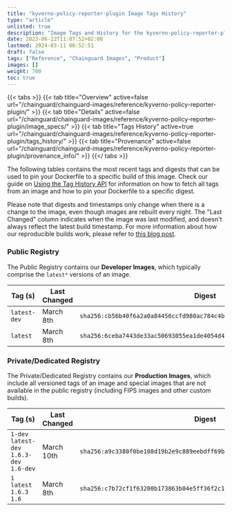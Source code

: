 ```yaml
---
title: "kyverno-policy-reporter-plugin Image Tags History"
type: "article"
unlisted: true
description: "Image Tags and History for the kyverno-policy-reporter-plugin Chainguard Image"
date: 2023-06-22T11:07:52+02:00
lastmod: 2024-03-11 00:52:51
draft: false
tags: ["Reference", "Chainguard Images", "Product"]
images: []
weight: 700
toc: true
---
```


{{< tabs >}}
{{< tab title="Overview" active=false url="/chainguard/chainguard-images/reference/kyverno-policy-reporter-plugin/" >}}
{{< tab title="Details" active=false url="/chainguard/chainguard-images/reference/kyverno-policy-reporter-plugin/image_specs/" >}}
{{< tab title="Tags History" active=true url="/chainguard/chainguard-images/reference/kyverno-policy-reporter-plugin/tags_history/" >}}
{{< tab title="Provenance" active=false url="/chainguard/chainguard-images/reference/kyverno-policy-reporter-plugin/provenance_info/" >}}
{{</ tabs >}}

The following tables contains the most recent tags and digests that can be used to pin your Dockerfile to a specific build of this image. Check our guide on [Using the Tag History API](/chainguard/chainguard-images/using-the-tag-history-api/) for information on how to fetch all tags from an image and how to pin your Dockerfile to a specific digest.

Please note that digests and timestamps only change when there is a change to the image, even though images are rebuilt every night. The "Last Changed" column indicates when the image was last modified, and doesn't always reflect the latest build timestamp. For more information about how our reproducible builds work, please refer to [this blog post](https://www.chainguard.dev/unchained/reproducing-chainguards-reproducible-image-builds).

### Public Registry
The Public Registry contains our **Developer Images**, which typically comprise the `latest*` versions of an image.

| Tag (s)       | Last Changed | Digest                                                                    |
|---------------|--------------|---------------------------------------------------------------------------|
|  `latest-dev` | March 8th    | `sha256:cb56b40f6a2a0a84456ccfd980ac784c4b2b7aa6e602cf0377728887839f68da` |
|  `latest`     | March 8th    | `sha256:6ceba7443de33ac50693055ea1de4054d46c7f31144ed3f33846d948d4d1d196` |


### Private/Dedicated Registry
The Private/Dedicated Registry contains our **Production Images**, which include all versioned tags of an image and special images that are not available in the public registry (including FIPS images and other custom builds).

| Tag (s)                                     | Last Changed | Digest                                                                    |
|---------------------------------------------|--------------|---------------------------------------------------------------------------|
|  `1-dev` `latest-dev` `1.6.3-dev` `1.6-dev` | March 10th   | `sha256:a9c3380f0be108d19b2e9c889eebdff69b76483f62e0bb3ba97c1e33db9c53c2` |
|  `1` `latest` `1.6.3` `1.6`                 | March 8th    | `sha256:c7b72cf1f63200b173863b04e5ff36f2c17fae0822cc83d6bc906a46cffea097` |


